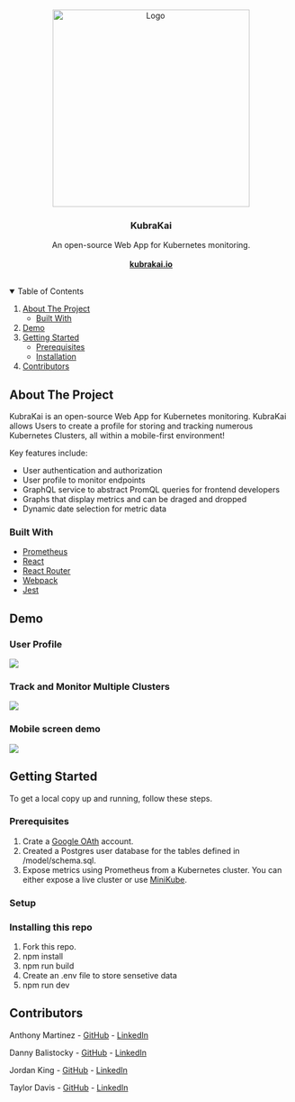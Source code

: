 
<!-- PROJECT LOGO -->
<br />
<p align="center">
  <a href="https://github.com/oslabs-beta/KubraKai">
    <img src="https://github.com/tony-mtz/KubraKai/blob/images/images/logo.png" alt="Logo" length="350px" width="350px">
  </a>

  <h3 align="center">KubraKai</h3>

  <p align="center">
    An open-source Web App for Kubernetes monitoring.
    <br /><br />
    <a href="https://www.kubrakai.io/"><strong>kubrakai.io</strong></a>
    <br />
    <br />
   
  </p>
</p>



<!-- TABLE OF CONTENTS -->
<details open="open">
  <summary>Table of Contents</summary>
  <ol>
    <li>
      <a href="#about-the-project">About The Project</a>
      <ul>
        <li><a href="#built-with">Built With</a></li>
      </ul>
    </li>
    <li>
      <a href="#demo">Demo</a>
    </li>
    <li>
      <a href="#getting-started">Getting Started</a>
      <ul>
        <li><a href="#prerequisites">Prerequisites</a></li>
        <li><a href="#installation">Installation</a></li>
      </ul>
    </li>
    <li><a href="#contributors">Contributors</a></li>
  </ol>
</details>



<!-- ABOUT THE PROJECT -->
## About The Project

KubraKai is an open-source Web App for Kubernetes monitoring.  KubraKai allows Users to create a profile for storing and tracking numerous Kubernetes Clusters, all within a mobile-first environment!

Key features include:
* User authentication and authorization
* User profile to monitor endpoints
* GraphQL service to abstract PromQL queries for frontend developers
* Graphs that display metrics and can be draged and dropped
* Dynamic date selection for metric data

### Built With

* [Prometheus](https://prometheus.io/)
* [React](https://reactjs.org/)
* [React Router](https://reactrouter.com/)
* [Webpack](https://webpack.js.org/)
* [Jest](https://jestjs.io/)

## Demo

### User Profile

![](../images/images/oauthusercreation.gif?raw=true)


### Track and Monitor Multiple Clusters

![](../images/images/updateip.gif?raw=true)

### Mobile screen demo

![](../images/images/kubrakaimobiledemo.gif?raw=true)


<!-- GETTING STARTED -->
## Getting Started

To get a local copy up and running, follow these steps.

### Prerequisites
1.  Crate a [Google OAth](https://developers.google.com/identity/protocols/oauth2) account.
2.  Created a Postgres user database for the tables defined in /model/schema.sql.
3.  Expose metrics using Prometheus from a Kubernetes cluster.  You can either expose a live cluster or use [MiniKube](https://minikube.sigs.k8s.io/docs/start/). 

### Setup


### Installing this repo
1. Fork this repo.
2. npm install
3. npm run build
4. Create an .env file to store sensetive data
5. npm run dev


<!-- CONTRIBUTORS -->
## Contributors

Anthony Martinez - [GitHub](https://github.com/tony-mtz/) - [LinkedIn](https://www.linkedin.com/in/anthony-martinez-8609683/)

Danny Balistocky - [GitHub](https://github.com/thestinx) - [LinkedIn](https://www.linkedin.com/in/Danny-Balistocky/)

Jordan King - [GitHub](https://github.com/jordanking7/) - [LinkedIn](https://www.linkedin.com/in/jordan-king7/)

Taylor Davis - [GitHub](https://github.com/themoosky/) - [LinkedIn](https://www.linkedin.com/in/taylor-davis-6b725b1ba/)
